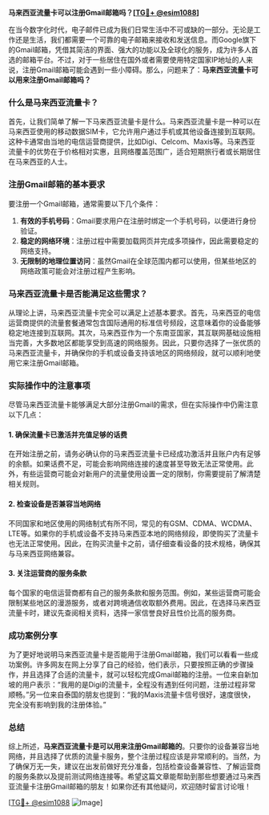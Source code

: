 **马来西亚流量卡可以注册Gmail邮箱吗？[[TG💪+ @esim1088](https://t.me/s/esim1088)]**

在当今数字化时代，电子邮件已成为我们日常生活中不可或缺的一部分。无论是工作还是生活，我们都需要一个可靠的电子邮箱来接收和发送信息。而Google旗下的Gmail邮箱，凭借其简洁的界面、强大的功能以及全球化的服务，成为许多人首选的邮箱平台。不过，对于一些居住在国外或者需要使用特定国家IP地址的人来说，注册Gmail邮箱可能会遇到一些小障碍。那么，问题来了：**马来西亚流量卡可以用来注册Gmail邮箱吗？**

### 什么是马来西亚流量卡？

首先，让我们简单了解一下马来西亚流量卡是什么。马来西亚流量卡是一种可以在马来西亚使用的移动数据SIM卡，它允许用户通过手机或其他设备连接到互联网。这种卡通常由当地的电信运营商提供，比如Digi、Celcom、Maxis等。马来西亚流量卡的优势在于价格相对实惠，且网络覆盖范围广，适合短期旅行者或长期居住在马来西亚的人士。

### 注册Gmail邮箱的基本要求

要注册一个Gmail邮箱，通常需要以下几个条件：

1. **有效的手机号码**：Gmail要求用户在注册时绑定一个手机号码，以便进行身份验证。
2. **稳定的网络环境**：注册过程中需要加载网页并完成多项操作，因此需要稳定的网络支持。
3. **无限制的地理位置访问**：虽然Gmail在全球范围内都可以使用，但某些地区的网络政策可能会对注册过程产生影响。

### 马来西亚流量卡是否能满足这些需求？

从理论上讲，马来西亚流量卡完全可以满足上述基本要求。首先，马来西亚的电信运营商提供的流量套餐通常包含国际通用的标准信号频段，这意味着你的设备能够稳定地连接到互联网。其次，马来西亚作为一个东南亚国家，其互联网基础设施相当完善，大多数地区都能享受到高速的网络服务。因此，只要你选择了一张优质的马来西亚流量卡，并确保你的手机或设备支持该地区的网络频段，就可以顺利地使用它来注册Gmail邮箱。

### 实际操作中的注意事项

尽管马来西亚流量卡能够满足大部分注册Gmail的需求，但在实际操作中仍需注意以下几点：

#### 1. 确保流量卡已激活并充值足够的话费

在开始注册之前，请务必确认你的马来西亚流量卡已经成功激活并且账户内有足够的余额。如果话费不足，可能会影响网络连接的速度甚至导致无法正常使用。此外，有些运营商可能会对新用户的流量使用设置一定的限制，你需要提前了解清楚相关规则。

#### 2. 检查设备是否兼容当地网络

不同国家和地区使用的网络制式有所不同，常见的有GSM、CDMA、WCDMA、LTE等。如果你的手机或设备不支持马来西亚本地的网络频段，即使购买了流量卡也无法正常使用。因此，在购买流量卡之前，请仔细查看设备的技术规格，确保其与马来西亚网络兼容。

#### 3. 关注运营商的服务条款

每个国家的电信运营商都有自己的服务条款和服务范围。例如，某些运营商可能会限制某些地区的漫游服务，或者对跨境通信收取额外费用。因此，在选择马来西亚流量卡时，建议先查阅相关资料，选择一家信誉良好且性价比高的服务商。

### 成功案例分享

为了更好地说明马来西亚流量卡是否能用于注册Gmail邮箱，我们可以看看一些成功案例。许多网友在网上分享了自己的经验，他们表示，只要按照正确的步骤操作，并且选择了合适的流量卡，就可以轻松完成Gmail邮箱的注册。一位来自新加坡的用户表示：“我用的是Digi的流量卡，全程没有遇到任何问题，注册过程非常顺畅。”另一位来自泰国的朋友也提到：“我的Maxis流量卡信号很好，速度很快，完全没有影响到我的注册体验。”

### 总结

综上所述，**马来西亚流量卡是可以用来注册Gmail邮箱的**。只要你的设备兼容当地网络，并且选择了优质的流量卡服务，整个注册过程应该是非常顺利的。当然，为了确保万无一失，建议在出发前做好充分准备，包括检查设备兼容性、了解运营商的服务条款以及提前测试网络连接等。希望这篇文章能帮助到那些想要通过马来西亚流量卡注册Gmail邮箱的朋友！如果你还有其他疑问，欢迎随时留言讨论哦！

[[TG💪+ @esim1088](https://t.me/s/esim1088) ![Image](https://i.postimg.cc/4NQfJmqS/Snipaste-2025-05-13-00-14-12.png)]